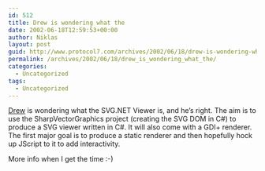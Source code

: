 ```yaml
---
id: 512
title: Drew is wondering what the
date: 2002-06-18T12:59:53+00:00
author: Niklas
layout: post
guid: http://www.protocol7.com/archives/2002/06/18/drew-is-wondering-what-the/
permalink: /archives/2002/06/18/drew_is_wondering_what_the/
categories:
  - Uncategorized
tags:
  - Uncategorized
---
```

<div class='microid-1715c2f2501f5f01700e1b82a60c7fd032fa6004'>
  <p>
    <a href="http://radio.weblogs.com/0104813/2002/06/17.html#a62">Drew</a> is wondering what the SVG.NET Viewer is, and he&#8217;s right. The aim is to use the SharpVectorGraphics project (creating the SVG DOM in C#) to produce a SVG viewer written in C#. It will also come with a GDI+ renderer. The first major goal is to produce a static renderer and then hopefully hock up JScript to it to add interactivity.
  </p>
  
  <p>
    More info when I get the time :-)
  </p>
</div>